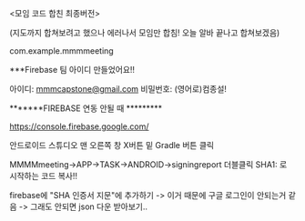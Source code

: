 <모임 코드 합친 최종버전>

(지도까지 합쳐보려고 했으나 에러나서 모임만 합침! 오늘 알바 끝나고 합쳐보겠음)

com.example.mmmmeeting

***Firebase 팀 아이디 만들었어요!!

아이디: mmmcapstone@gmail.com 비밀번호: (영어로)컴종설!

*******FIREBASE 연동 안될 때 *********

https://console.firebase.google.com/

안드로이드 스튜디오 맨 오른쪽 창 X버튼 밑 Gradle 버튼 클릭

MMMMmeeting->APP->TASK->ANDROID->signingreport 더블클릭 SHA1: 로 시작하는 코드 복사!!

firebase에 "SHA 인증서 지문"에 추가하기 -> 이거 때문에 구글 로그인이 안되는거 같음 -> 그래도 안되면 json 다운 받아보기..
